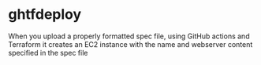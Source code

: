 # ghtfdeploy

When you upload a properly formatted spec file, using GitHub actions and Terraform it creates an EC2 instance 
with the name and webserver content specified in the spec file


